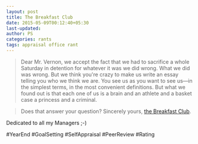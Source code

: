 ```yaml
---
layout: post
title: The Breakfast Club
date: 2015-05-09T00:12:40+05:30
last-updated:
author: PS
categories: rants
tags: appraisal office rant
---
```


>Dear Mr. Vernon, we accept the fact that we had to sacrifice a whole Saturday in detention for whatever it was we did wrong. What we did was wrong. But we think you're crazy to make us write an essay telling you who we think we are. You see us as you want to see us—in the simplest terms, in the most convenient definitions. But what we found out is that each one of us is a brain and an athlete and a basket case a princess and a criminal.

>Does that answer your question? Sincerely yours, [the Breakfast Club][1].

Dedicated to all my Managers ;-)

\#YearEnd \#GoalSetting \#SelfAppraisal \#PeerReview \#Rating

[1]: http://www.imdb.com/title/tt0088847/quotes?item=qt0475594  "The Breakfast Club"
